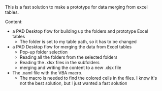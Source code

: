 This is a fast solution to make a prototype for data merging from excel tables.

Content:
- a PAD Desktop flow for building up the folders and prototype Excel tables
  - The folder is set to my table path, so it has to be changed 
- a PAD Desktop flow for merging the data from Excel tables
  - Pop-up folder selection
  - Reading all the folders from the selected folders
  - Reading the .xlsx files in the subfolders
  - merging and writing the content to a new .xlsx file
 - The .xaml file with the VBA macro.
   - The macro is needed to find the colored cells in the files. I know it's not the best solution, but I just wanted a fast solution
